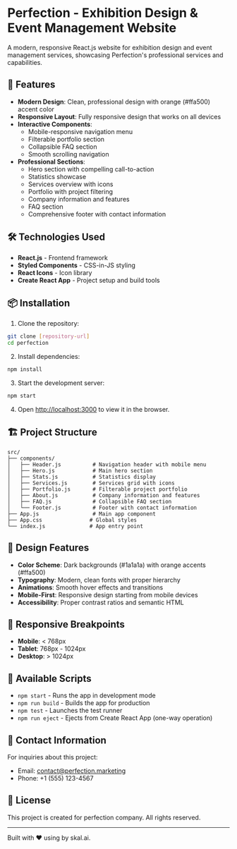 # Perfection - Exhibition Design & Event Management Website

A modern, responsive React.js website for exhibition design and event management services, showcasing Perfection's professional services and capabilities.

## 🚀 Features

- **Modern Design**: Clean, professional design with orange (#ffa500) accent color
- **Responsive Layout**: Fully responsive design that works on all devices
- **Interactive Components**: 
  - Mobile-responsive navigation menu
  - Filterable portfolio section
  - Collapsible FAQ section
  - Smooth scrolling navigation
- **Professional Sections**:
  - Hero section with compelling call-to-action
  - Statistics showcase
  - Services overview with icons
  - Portfolio with project filtering
  - Company information and features
  - FAQ section
  - Comprehensive footer with contact information

## 🛠️ Technologies Used

- **React.js** - Frontend framework
- **Styled Components** - CSS-in-JS styling
- **React Icons** - Icon library
- **Create React App** - Project setup and build tools

## 📦 Installation

1. Clone the repository:
```bash
git clone [repository-url]
cd perfection
```

2. Install dependencies:
```bash
npm install
```

3. Start the development server:
```bash
npm start
```

4. Open [http://localhost:3000](http://localhost:3000) to view it in the browser.

## 🏗️ Project Structure

```
src/
├── components/
│   ├── Header.js          # Navigation header with mobile menu
│   ├── Hero.js            # Main hero section
│   ├── Stats.js           # Statistics display
│   ├── Services.js        # Services grid with icons
│   ├── Portfolio.js       # Filterable project portfolio
│   ├── About.js           # Company information and features
│   ├── FAQ.js             # Collapsible FAQ section
│   └── Footer.js          # Footer with contact information
├── App.js                 # Main app component
├── App.css               # Global styles
└── index.js              # App entry point
```

## 🎨 Design Features

- **Color Scheme**: Dark backgrounds (#1a1a1a) with orange accents (#ffa500)
- **Typography**: Modern, clean fonts with proper hierarchy
- **Animations**: Smooth hover effects and transitions
- **Mobile-First**: Responsive design starting from mobile devices
- **Accessibility**: Proper contrast ratios and semantic HTML

## 📱 Responsive Breakpoints

- **Mobile**: < 768px
- **Tablet**: 768px - 1024px
- **Desktop**: > 1024px

## 🚀 Available Scripts

- `npm start` - Runs the app in development mode
- `npm run build` - Builds the app for production
- `npm test` - Launches the test runner
- `npm run eject` - Ejects from Create React App (one-way operation)

## 📧 Contact Information

For inquiries about this project:
- Email: contact@perfection.marketing
- Phone: +1 (555) 123-4567

## 📄 License

This project is created for perfection company. All rights reserved.

---

Built with ❤️ using by skal.ai.
